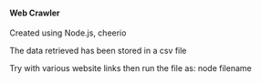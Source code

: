 #### Web Crawler 
Created using Node.js, cheerio

The data retrieved has been stored in a csv file

Try with various website links then run the file as:
    node filename